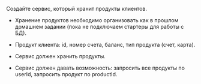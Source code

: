 Создайте сервис, который хранит продукты клиентов.

- Хранение продуктов необходимо организовать как в прошлом домашнем задании (пока не подключаем стартеры для работы с БД).

- Продукт клиента: id, номер счета, баланс, тип продукта (счет, карта).

- Сервис должен хранить продукты.

- Сервис должен давать возможность: запросить все продукты по userId, запросить продукт по productId.